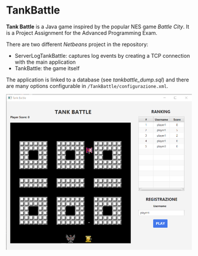# TankBattle

**Tank Battle** is a Java game inspired by the popular NES game *Battle City*. It is a Project Assignment for the Advanced Programming Exam.

There are two different *Netbeans* project in the repository:
* ServerLogTankBattle: captures log events by creating a TCP connection with the main application
* TankBattle: the game itself

The application is linked to a database (see *tankbattle_dump.sql*) and there are many options configurable in `/TankBattle/configurazione.xml`. 

![Screen](https://github.com/gerti98/TankBattle/blob/master/screen.png)
